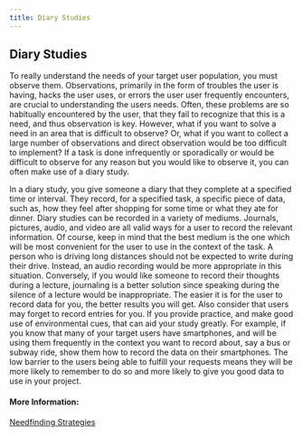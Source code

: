 ```yaml
---
title: Diary Studies
---
```

## Diary Studies

To really understand the needs of your target user population, you must observe them. Observations, primarily in the form of troubles the user is having, hacks the user uses, or errors the user user frequently encounters, are crucial to understanding the users needs. Often, these problems are so habitually encountered by the user, that they fail to recognize that this is a need, and thus observation is key. However, what if you want to solve a need in an area that is difficult to observe? Or, what if you want to collect a large number of observations and direct observation would be too difficult to implement? If a task is done infrequently or sporadically or would be difficult to observe for any reason but you would like to observe it, you can often make use of a diary study. 

In a diary study, you give someone a diary that they complete at a specified time or interval. They record, for a specified task, a specific piece of data, such as, how they feel after shopping for some time or what they ate for dinner. Diary studies can be recorded in a variety of mediums. Journals, pictures, audio, and video are all valid ways for a user to record the relevant information. Of course, keep in mind that the best medium is the one which will be most convenient for the user to use in the context of the task. A person who is driving long distances should not be expected to write during their drive. Instead, an audio recording would be more appropriate in this situation. Conversely, if you would like someone to record their thoughts during a lecture, journaling is a better solution since speaking during the silence of a lecture would be inappropriate. The easier it is for the user to record data for you, the better results you will get. Also consider that users may forget to record entries for you. If you provide practice, and make good use of environmental cues, that can aid your study greatly. For example, if you know that many of your target users have smartphones, and will be using them frequently in the context you want to record about, say a bus or subway ride, show them how to record the data on their smartphones. The low barrier to the users being able to fulfill your requests means they will be more likely to remember to do so and more likely to give you good data to use in your project.

<!-- The article goes here, in GitHub-flavored Markdown. Feel free to add YouTube videos, images, and CodePen/JSBin embeds  -->

#### More Information:
<!-- Please add any articles you think might be helpful to read before writing the article -->
[Needfinding Strategies](https://www.youtube.com/watch?v=c-rUGDomtz4)
